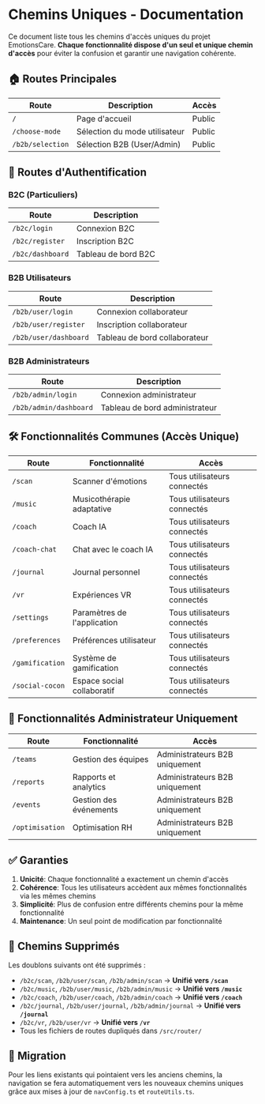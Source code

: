 
# Chemins Uniques - Documentation

Ce document liste tous les chemins d'accès uniques du projet EmotionsCare. **Chaque fonctionnalité dispose d'un seul et unique chemin d'accès** pour éviter la confusion et garantir une navigation cohérente.

## 🏠 Routes Principales

| Route | Description | Accès |
|-------|-------------|-------|
| `/` | Page d'accueil | Public |
| `/choose-mode` | Sélection du mode utilisateur | Public |
| `/b2b/selection` | Sélection B2B (User/Admin) | Public |

## 🔐 Routes d'Authentification

### B2C (Particuliers)
| Route | Description |
|-------|-------------|
| `/b2c/login` | Connexion B2C |
| `/b2c/register` | Inscription B2C |
| `/b2c/dashboard` | Tableau de bord B2C |

### B2B Utilisateurs
| Route | Description |
|-------|-------------|
| `/b2b/user/login` | Connexion collaborateur |
| `/b2b/user/register` | Inscription collaborateur |
| `/b2b/user/dashboard` | Tableau de bord collaborateur |

### B2B Administrateurs
| Route | Description |
|-------|-------------|
| `/b2b/admin/login` | Connexion administrateur |
| `/b2b/admin/dashboard` | Tableau de bord administrateur |

## 🛠️ Fonctionnalités Communes (Accès Unique)

| Route | Fonctionnalité | Accès |
|-------|-----------------|--------|
| `/scan` | Scanner d'émotions | Tous utilisateurs connectés |
| `/music` | Musicothérapie adaptative | Tous utilisateurs connectés |
| `/coach` | Coach IA | Tous utilisateurs connectés |
| `/coach-chat` | Chat avec le coach IA | Tous utilisateurs connectés |
| `/journal` | Journal personnel | Tous utilisateurs connectés |
| `/vr` | Expériences VR | Tous utilisateurs connectés |
| `/settings` | Paramètres de l'application | Tous utilisateurs connectés |
| `/preferences` | Préférences utilisateur | Tous utilisateurs connectés |
| `/gamification` | Système de gamification | Tous utilisateurs connectés |
| `/social-cocon` | Espace social collaboratif | Tous utilisateurs connectés |

## 👑 Fonctionnalités Administrateur Uniquement

| Route | Fonctionnalité | Accès |
|-------|-----------------|--------|
| `/teams` | Gestion des équipes | Administrateurs B2B uniquement |
| `/reports` | Rapports et analytics | Administrateurs B2B uniquement |
| `/events` | Gestion des événements | Administrateurs B2B uniquement |
| `/optimisation` | Optimisation RH | Administrateurs B2B uniquement |

## ✅ Garanties

1. **Unicité**: Chaque fonctionnalité a exactement un chemin d'accès
2. **Cohérence**: Tous les utilisateurs accèdent aux mêmes fonctionnalités via les mêmes chemins
3. **Simplicité**: Plus de confusion entre différents chemins pour la même fonctionnalité
4. **Maintenance**: Un seul point de modification par fonctionnalité

## 🚫 Chemins Supprimés

Les doublons suivants ont été supprimés :
- `/b2c/scan`, `/b2b/user/scan`, `/b2b/admin/scan` → **Unifié vers `/scan`**
- `/b2c/music`, `/b2b/user/music`, `/b2b/admin/music` → **Unifié vers `/music`**
- `/b2c/coach`, `/b2b/user/coach`, `/b2b/admin/coach` → **Unifié vers `/coach`**
- `/b2c/journal`, `/b2b/user/journal`, `/b2b/admin/journal` → **Unifié vers `/journal`**
- `/b2c/vr`, `/b2b/user/vr` → **Unifié vers `/vr`**
- Tous les fichiers de routes dupliqués dans `/src/router/`

## 🔄 Migration

Pour les liens existants qui pointaient vers les anciens chemins, la navigation se fera automatiquement vers les nouveaux chemins uniques grâce aux mises à jour de `navConfig.ts` et `routeUtils.ts`.
